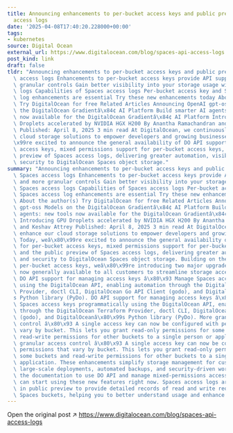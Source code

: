 ```yaml
---
title: Announcing enhancements to per-bucket access keys and public preview of Spaces
  access logs
date: '2025-04-08T17:40:20.228000+00:00'
tags:
- kubernetes
source: Digital Ocean
external_url: https://www.digitalocean.com/blog/spaces-api-access-logs
post_kind: link
draft: false
tldr: "Announcing enhancements to per-bucket access keys and public preview of Spaces\
  \ access logs Enhancements to per-bucket access keys provide API support and more\
  \ granular controls Gain better visibility into your storage usage with Spaces access\
  \ logs Capabilities of Spaces access logs Per-bucket access key and Spaces access\
  \ log enhancements are essential Try these new enhancements today About the author(s)\
  \ Try DigitalOcean for free Related Articles Announcing OpenAI gpt-oss Models on\
  \ the DigitalOcean Gradientâ\x84¢ AI Platform Build smarter AI agents: new tools\
  \ now available for the DigitalOcean Gradientâ\x84¢ AI Platform Introducing GPU\
  \ Droplets accelerated by NVIDIA HGX H200 By Anantha Ramachandran and Keshav Attrey\
  \ Published: April 8, 2025 3 min read At DigitalOcean, we continuously enhance our\
  \ cloud storage solutions to empower developers and growing businesses. Today, weâ\x80\
  \x99re excited to announce the general availability of DO API support for per-bucket\
  \ access keys, mixed permissions support for per-bucket access keys, and the public\
  \ preview of Spaces access logs, delivering greater automation, visibility, and\
  \ security to DigitalOcean Spaces object storage."
summary: "Announcing enhancements to per-bucket access keys and public preview of\
  \ Spaces access logs Enhancements to per-bucket access keys provide API support\
  \ and more granular controls Gain better visibility into your storage usage with\
  \ Spaces access logs Capabilities of Spaces access logs Per-bucket access key and\
  \ Spaces access log enhancements are essential Try these new enhancements today\
  \ About the author(s) Try DigitalOcean for free Related Articles Announcing OpenAI\
  \ gpt-oss Models on the DigitalOcean Gradientâ\x84¢ AI Platform Build smarter AI\
  \ agents: new tools now available for the DigitalOcean Gradientâ\x84¢ AI Platform\
  \ Introducing GPU Droplets accelerated by NVIDIA HGX H200 By Anantha Ramachandran\
  \ and Keshav Attrey Published: April 8, 2025 3 min read At DigitalOcean, we continuously\
  \ enhance our cloud storage solutions to empower developers and growing businesses.\
  \ Today, weâ\x80\x99re excited to announce the general availability of DO API support\
  \ for per-bucket access keys, mixed permissions support for per-bucket access keys,\
  \ and the public preview of Spaces access logs, delivering greater automation, visibility,\
  \ and security to DigitalOcean Spaces object storage. Building on the success of\
  \ per-bucket access keys, weâ\x80\x99re introducing two major upgrades that are\
  \ now generally available to all customers to streamline storage access management:\
  \ DO API support for managing access keys â\x80\x93 Manage Spaces access keys programmatically\
  \ using the DigitalOcean API, enabling automation through the DigitalOcean Terraform\
  \ Provider, doctl CLI, DigitalOcean Go API Client (godo), and DigitalOceanâ\x80\x99\
  s Python library (PyDo). DO API support for managing access keys â\x80\x93 Manage\
  \ Spaces access keys programmatically using the DigitalOcean API, enabling automation\
  \ through the DigitalOcean Terraform Provider, doctl CLI, DigitalOcean Go API Client\
  \ (godo), and DigitalOceanâ\x80\x99s Python library (PyDo). More granular access\
  \ control â\x80\x93 A single access key can now be configured with permissions that\
  \ vary by bucket. This lets you grant read-only permissions for some buckets and\
  \ read-write permissions for other buckets to a single person or application. More\
  \ granular access control â\x80\x93 A single access key can now be configured with\
  \ permissions that vary by bucket. This lets you grant read-only permissions for\
  \ some buckets and read-write permissions for other buckets to a single person or\
  \ application. These enhancements simplify storage management for customers handling\
  \ large-scale deployments, automated backups, and security-driven workflows. Explore\
  \ the documentation to use DO API and manage mixed-permissions access keys. You\
  \ can start using these new features right now. Spaces access logs are now available\
  \ in public preview to provide detailed records of read and write requests to your\
  \ Spaces buckets, helping you to better understand usage and enhance security."
---
```

Open the original post ↗ https://www.digitalocean.com/blog/spaces-api-access-logs
